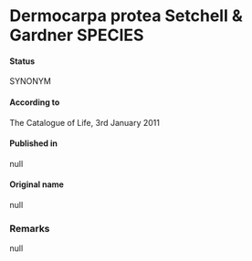 Dermocarpa protea Setchell & Gardner SPECIES
=======

#### Status
SYNONYM

#### According to
The Catalogue of Life, 3rd January 2011

#### Published in
null

#### Original name
null

### Remarks
null